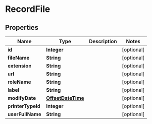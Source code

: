 
# RecordFile

## Properties
Name | Type | Description | Notes
------------ | ------------- | ------------- | -------------
**id** | **Integer** |  |  [optional]
**fileName** | **String** |  |  [optional]
**extension** | **String** |  |  [optional]
**url** | **String** |  |  [optional]
**roleName** | **String** |  |  [optional]
**label** | **String** |  |  [optional]
**modifyDate** | [**OffsetDateTime**](OffsetDateTime.md) |  |  [optional]
**printerTypeId** | **Integer** |  |  [optional]
**userFullName** | **String** |  |  [optional]



